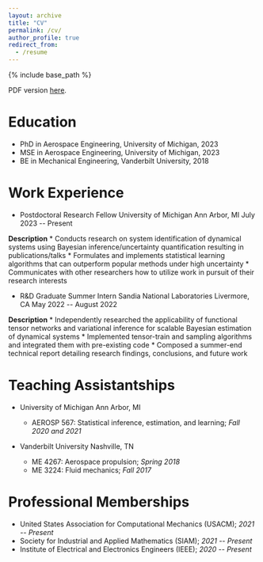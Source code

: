 ```yaml
---
layout: archive
title: "CV"
permalink: /cv/
author_profile: true
redirect_from:
  - /resume
---
```


{% include base_path %}

PDF version [here](../files/galioto-cv.pdf).

# Education

* PhD in Aerospace Engineering, University of Michigan, 2023
* MSE in Aerospace Engineering, University of Michigan, 2023
* BE in Mechanical Engineering, Vanderbilt University, 2018

# Work Experience

* Postdoctoral Research Fellow
University of Michigan
Ann Arbor, MI
July 2023 -- Present

**Description**
    * Conducts research on system identification of dynamical systems using Bayesian inference/uncertainty quantification resulting in publications/talks
    * Formulates and implements statistical learning algorithms that can outperform popular methods under high uncertainty
    * Communicates with other researchers how to utilize work in pursuit of their research interests

* R&D Graduate Summer Intern
Sandia National Laboratories
Livermore, CA
May 2022 -- August 2022

**Description**
    * Independently researched the applicability of functional tensor networks and variational inference for scalable Bayesian estimation of dynamical systems
    * Implemented tensor-train and sampling algorithms and integrated them with pre-existing code
    * Composed a summer-end technical report detailing research findings, conclusions, and future work

# Teaching Assistantships

* University of Michigan
Ann Arbor, MI
    * AEROSP 567: Statistical inference, estimation, and learning; *Fall 2020 and 2021*

* Vanderbilt University
Nashville, TN
    * ME 4267: Aerospace propulsion; *Spring 2018* 
    * ME 3224: Fluid mechanics; *Fall 2017*

# Professional Memberships

* United States Association for Computational Mechanics (USACM); *2021 -- Present*
* Society for Industrial and Applied Mathematics (SIAM); *2021 -- Present*
* Institute of Electrical and Electronics Engineers (IEEE); *2020 -- Present*


